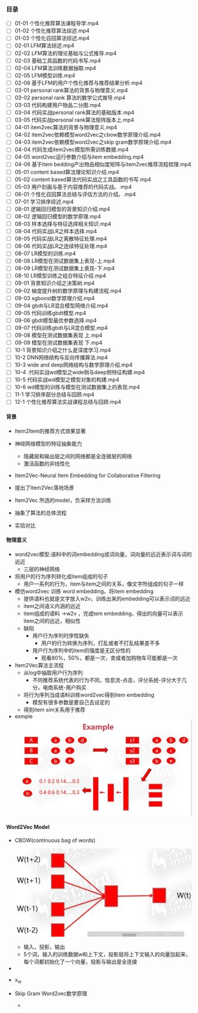 ### 目录

- [ ] 01-01 个性化推荐算法课程导学.mp4
- [ ] 01-02 个性化推荐算法综述.mp4
- [ ] 01-03 个性化召回算法综述.mp4
- [ ] 02-01 LFM算法综述.mp4
- [ ] 02-02 LFM算法的理论基础与公式推导.mp4
- [ ] 02-03 基础工具函数的代码书写.mp4
- [ ] 02-04 LFM算法训练数据抽取.mp4
- [ ] 02-05 LFM模型训练.mp4
- [ ] 02-06 基于LFM的用户个性化推荐与推荐结果分析.mp4
- [ ] 03-01 personal rank算法的背景与物理意义.mp4
- [ ] 03-02 personal rank 算法的数学公式推导.mp4
- [ ] 03-03 代码构建用户物品二分图.mp4
- [ ] 03-04 代码实战personal rank算法的基础版本.mp4
- [ ] 03-05 代码实战personal rank算法矩阵版本上.mp4
- [ ] 04-01 item2vec算法的背景与物理意义.mp4
- [ ] 04-02 item2vec依赖模型word2vec之cbow数学原理介绍.mp4
- [ ] 04-03 item2vec依赖模型word2vec之skip gram数学原理介绍.mp4
- [ ] 04-04 代码生成item2vec模型所需训练数据.mp4
- [ ] 04-05 word2vec运行参数介绍与item embedding.mp4
- [ ] 04-06 基于item bedding产出物品相似度矩阵与item2vec推荐流程梳理.mp4
- [ ] 05-01 content based算法理论知识介绍.mp4
- [ ] 05-02 content based算法代码实战之工具函数的书写.mp4
- [ ] 05-03 用户刻画与基于内容推荐的代码实战。.mp4
- [ ] 06-01 个性化召回算法总结与评估方法的介绍。.mp4
- [ ] 07-01 学习排序综述.mp4
- [ ] 08-01 逻辑回归模型的背景知识介绍.mp4
- [ ] 08-02 逻辑回归模型的数学原理.mp4
- [ ] 08-03 样本选择与特征选择相关知识.mp4
- [ ] 08-04 代码实战LR之样本选择.mp4
- [ ] 08-05 代码实战LR之离散特征处理.mp4
- [ ] 08-06 代码实战LR之连续特征处理.mp4
- [ ] 08-07 LR模型的训练.mp4
- [ ] 08-08 LR模型在测试数据集上表现-上.mp4
- [ ] 08-09 LR模型在测试数据集上表现-下.mp4
- [ ] 08-10 LR模型训练之组合特征介绍.mp4
- [ ] 09-01 背景知识介绍之决策树.mp4
- [ ] 09-02 梯度提升树的数学原理与构建流程.mp4
- [ ] 09-03 xgboost数学原理介绍.mp4
- [ ] 09-04 gbdt与LR混合模型网络介绍.mp4
- [ ] 09-05 代码训练gbdt模型.mp4
- [ ] 09-06 gbdt模型最优参数选择.mp4
- [ ] 09-07 代码训练gbdt与LR混合模型.mp4
- [ ] 09-08 模型在测试数据集表现 上.mp4
- [ ] 09-09 模型在测试数据集表现 下.mp4
- [ ] 10-1 背景知识介绍之什么是深度学习.mp4
- [ ] 10-2 DNN网络结构与反向传播算法.mp4
- [ ] 10-3 wide and deep网络结构与数学原理介绍.mp4
- [ ] 10-4 .代码实战wd模型之wide侧与deep侧特征构建.mp4
- [ ] 10-5 代码实战wd模型之模型对象的构建.mp4
- [ ] 10-6 wd模型的训练与模型在测试数据集上的表现.mp4
- [ ] 11-1 学习排序部分总结与回顾.mp4
- [ ] 12-1 个性化推荐算法实战课程总结与回顾.mp4

#### 背景

- Item2Item的推荐方式效果显著

- 神经网络模型的特征抽象能力

  - 隐藏层和输出层之间的网络都是全连接层的网络
  - 激活函数的非线性化

-  Item2Vec-Neural Item Embedding for Collaborative Filtering

  - 提出了Item2Vec落地场景

  - Item2Vec 所选的model，负采样方法训练

  - 抽象了算法的总体流程

  - 实验对比

#### 物理意义

- word2vec模型:语料中的词embedding成词向量，词向量的远近表示词与词的远近
	- 三层的神经网络
- 将用户的行为序列转化成item组成的句子
  - 用户一系列的行为，item与item之间的关系，像文字所组成的句子一样
- 模仿word2vec 训练 word embedding，将item embedding
  - 提供语料也就是文字放入w2v，训练出来的embedding可以表示词的远近
  - item之间语义内涵的远近
  - item组成的语料 ->w2v ，完成tem embedding，得出的向量可以表示item之间的远近，相似性
  - 缺陷
    - 用户行为序列时序性缺失
    	- 用户的行为转换为序列，打乱或者不打乱结果差不多
    - 用户行为序列中的item的强度是无区分性的
    	- 观看80%，50%，都是一次，卖或者加购物车可能都是一次
- Item2Vec算法主流程
	- 从log中抽取用户行为序列
		- 不同推荐系统代表的行为不同，信息流-点击，评分系统-评分大于几分，电商系统-用户购买
	-  将行为序列当成语料训练word2vec得到item embedding
		- 模型有很多参数是要自己去设定的
	- 得到item sim关系用于推荐
- exmple
	![example](img/01.jpg)

#### Word2Vec Model

- CBOW(continuous bag of words)

  ![CBOW](img/02.jpg)

  - 输入，投影，输出
  - 5个词，输入的训练数据w和上下文，投影层将上下文输入的向量加起来，每个词都初始化了一个向量，投影与输出是全连接

- 

  - x<sub>w</sub>

- Skip Gram Word2vec数学原理

  - 

